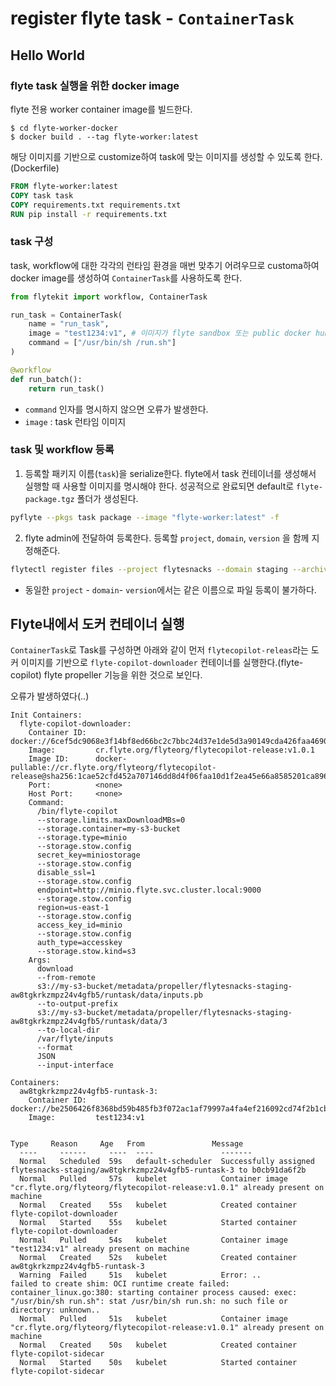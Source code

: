 # register flyte task - `ContainerTask`

## Hello World

### flyte task 실행을 위한 docker image
flyte 전용 worker container image를 빌드한다.

```console
$ cd flyte-worker-docker
$ docker build . --tag flyte-worker:latest
```

해당 이미지를 기반으로 customize하여 task에 맞는 이미지를 생성할 수 있도록 한다.(Dockerfile)
```Dockerfile
FROM flyte-worker:latest
COPY task task
COPY requirements.txt requirements.txt
RUN pip install -r requirements.txt
```

### task 구성
task, workflow에 대한 각각의 런타임 환경을 매번 맞추기 어려우므로 customa하여 docker image를 생성하여 `ContainerTask`를 사용하도록 한다.

```python
from flytekit import workflow, ContainerTask

run_task = ContainerTask(
    name = "run_task",
    image = "test1234:v1", # 이미지가 flyte sandbox 또는 public docker hub에 올라가 있어야 한다.
    command = ["/usr/bin/sh /run.sh"]
)

@workflow 
def run_batch():
    return run_task()
```
- `command` 인자를 명시하지 않으면 오류가 발생한다.
- `image` : task 런타임 이미지


### task 및 workflow 등록
1. 등록할 패키지 이름(`task`)을 serialize한다. flyte에서 task 컨테이너를 생성해서 실행할 때 사용할 이미지를 명시해야 한다. 성공적으로 완료되면 default로 `flyte-package.tgz` 폴더가 생성된다.
```bash
pyflyte --pkgs task package --image "flyte-worker:latest" -f
```

2. flyte admin에 전달하여 등록한다. 등록할 `project`, `domain`, `version` 을 함께 지정해준다.
```bash
flytectl register files --project flytesnacks --domain staging --archive flyte-package.tgz --version v3
```
- 동일한 `project` - `domain`- `version`에서는 같은 이름으로 파일 등록이 불가하다.


## Flyte내에서 도커 컨테이너 실행

`ContainerTask`로 Task를 구성하면 아래와 같이 먼저 `flytecopilot-releas`라는 도커 이미지를 기반으로 `flyte-copilot-downloader` 컨테이너를 실행한다.(flyte-copilot) flyte propeller 기능을 위한 것으로 보인다.

오류가 발생하였다(..)

```
Init Containers:
  flyte-copilot-downloader:
    Container ID:  docker://6cef5dc9068e3f14bf8ed66bc2c7bbc24d37e1de5d3a90149cda426faa46902e
    Image:         cr.flyte.org/flyteorg/flytecopilot-release:v1.0.1
    Image ID:      docker-pullable://cr.flyte.org/flyteorg/flytecopilot-release@sha256:1cae52cfd452a707146dd8d4f06faa10d1f2ea45e66a8585201ca896143ea256
    Port:          <none>
    Host Port:     <none>
    Command:
      /bin/flyte-copilot
      --storage.limits.maxDownloadMBs=0
      --storage.container=my-s3-bucket
      --storage.type=minio
      --storage.stow.config
      secret_key=miniostorage
      --storage.stow.config
      disable_ssl=1
      --storage.stow.config
      endpoint=http://minio.flyte.svc.cluster.local:9000
      --storage.stow.config
      region=us-east-1
      --storage.stow.config
      access_key_id=minio
      --storage.stow.config
      auth_type=accesskey
      --storage.stow.kind=s3
    Args:
      download
      --from-remote
      s3://my-s3-bucket/metadata/propeller/flytesnacks-staging-aw8tgkrkzmpz24v4gfb5/runtask/data/inputs.pb
      --to-output-prefix
      s3://my-s3-bucket/metadata/propeller/flytesnacks-staging-aw8tgkrkzmpz24v4gfb5/runtask/data/3
      --to-local-dir
      /var/flyte/inputs
      --format
      JSON
      --input-interface

Containers:
  aw8tgkrkzmpz24v4gfb5-runtask-3:
    Container ID:  docker://be2506426f8368bd59b485fb3f072ac1af79997a4fa4ef216092cd74f2b1cbca
    Image:         test1234:v1
    

Type     Reason     Age   From               Message
  ----     ------     ----  ----               -------
  Normal   Scheduled  59s   default-scheduler  Successfully assigned flytesnacks-staging/aw8tgkrkzmpz24v4gfb5-runtask-3 to b0cb91da6f2b
  Normal   Pulled     57s   kubelet            Container image "cr.flyte.org/flyteorg/flytecopilot-release:v1.0.1" already present on machine
  Normal   Created    55s   kubelet            Created container flyte-copilot-downloader
  Normal   Started    55s   kubelet            Started container flyte-copilot-downloader
  Normal   Pulled     54s   kubelet            Container image "test1234:v1" already present on machine
  Normal   Created    52s   kubelet            Created container aw8tgkrkzmpz24v4gfb5-runtask-3
  Warning  Failed     51s   kubelet            Error: .. 
failed to create shim: OCI runtime create failed: container_linux.go:380: starting container process caused: exec: "/usr/bin/sh run.sh": stat /usr/bin/sh run.sh: no such file or directory: unknown..
  Normal   Pulled     51s   kubelet            Container image "cr.flyte.org/flyteorg/flytecopilot-release:v1.0.1" already present on machine
  Normal   Created    50s   kubelet            Created container flyte-copilot-sidecar
  Normal   Started    50s   kubelet            Started container flyte-copilot-sidecar
```